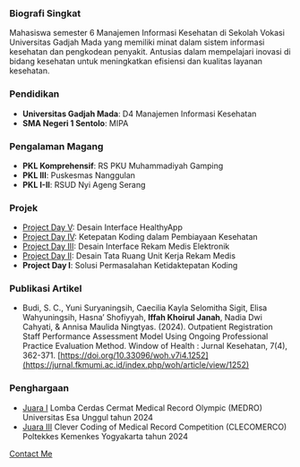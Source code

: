### Biografi Singkat
Mahasiswa semester 6 Manajemen Informasi Kesehatan di Sekolah Vokasi Universitas Gadjah Mada yang memiliki minat dalam sistem informasi kesehatan dan pengkodean penyakit. Antusias dalam mempelajari inovasi di bidang kesehatan untuk meningkatkan efisiensi dan kualitas layanan kesehatan.

### Pendidikan
- **Universitas Gadjah Mada**: D4 Manajemen Informasi Kesehatan
- **SMA Negeri 1 Sentolo**: MIPA

### Pengalaman Magang
- **PKL Komprehensif**: RS PKU Muhammadiyah Gamping
- **PKL III**: Puskesmas Nanggulan
- **PKL I-II**: RSUD Nyi Ageng Serang

### Projek
- [Project Day V](https://youtu.be/V4poqSnk9ts?si=aazMhMr9xYFhbNcq): Desain Interface HealthyApp
- [Project Day IV](https://linktr.ee/projectday4b): Ketepatan Koding dalam Pembiayaan Kesehatan
- [Project Day III](https://youtu.be/NiYC8vAgj7Q?si=fjPwA6VRq6WQ2vaC): Desain Interface Rekam Medis Elektronik
- [Project Day II](https://youtu.be/tCFcRvL3pcA?si=nAiqDeela6gJeO6k): Desain Tata Ruang Unit Kerja Rekam Medis
- **Project Day I**: Solusi Permasalahan Ketidaktepatan Koding

### Publikasi Artikel
- Budi, S. C., Yuni Suryaningsih, Caecilia Kayla Selomitha Sigit, Elisa Wahyuningsih, Hasna’ Shofiyyah, **Iffah Khoirul Janah**, Nadia Dwi Cahyati, & Annisa Maulida Ningtyas. (2024). Outpatient Registration Staff Performance Assessment Model Using Ongoing Professional Practice Evaluation Method. Window of Health : Jurnal Kesehatan, 7(4), 362-371. [https://doi.org/10.33096/woh.v7i4.1252](https://jurnal.fkmumi.ac.id/index.php/woh/article/view/1252)

### Penghargaan
- [Juara I](https://www.instagram.com/p/DC_KFYxzCpP/?img_index=1&igsh=eHppOHp0NWYxb3Rn) Lomba Cerdas Cermat Medical Record Olympic (MEDRO) Universitas Esa Unggul tahun 2024
- [Juara III](https://www.instagram.com/p/C9mM44hSlCu/?img_index=3&igsh=MWhreWQwcnh1NGkybQ==) Clever Coding of Medical Record Competition (CLECOMERCO) Poltekkes Kemenkes Yogyakarta tahun 2024

[Contact Me](contact.html)

